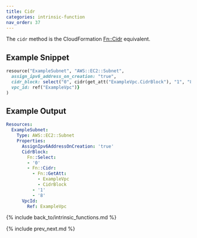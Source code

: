 ```yaml
---
title: Cidr
categories: intrinsic-function
nav_order: 37
---
```


The `cidr` method is the CloudFormation [Fn::Cidr](https://docs.aws.amazon.com/AWSCloudFormation/latest/UserGuide/intrinsic-function-reference-cidr.html) equivalent.

## Example Snippet

```ruby
resource("ExampleSubnet", "AWS::EC2::Subnet",
  assign_ipv6_address_on_creation: "true",
  cidr_block: select("0", cidr(get_att("ExampleVpc.CidrBlock"), "1", "8")),
  vpc_id: ref("ExampleVpc")}
)
```

## Example Output

```yaml
Resources:
  ExampleSubnet:
    Type: AWS::EC2::Subnet
    Properties:
      AssignIpv6AddressOnCreation: 'true'
      CidrBlock:
        Fn::Select:
        - '0'
        - Fn::Cidr:
          - Fn::GetAtt:
            - ExampleVpc
            - CidrBlock
          - '1'
          - '8'
      VpcId:
        Ref: ExampleVpc
```

{% include back_to/intrinsic_functions.md %}

{% include prev_next.md %}

